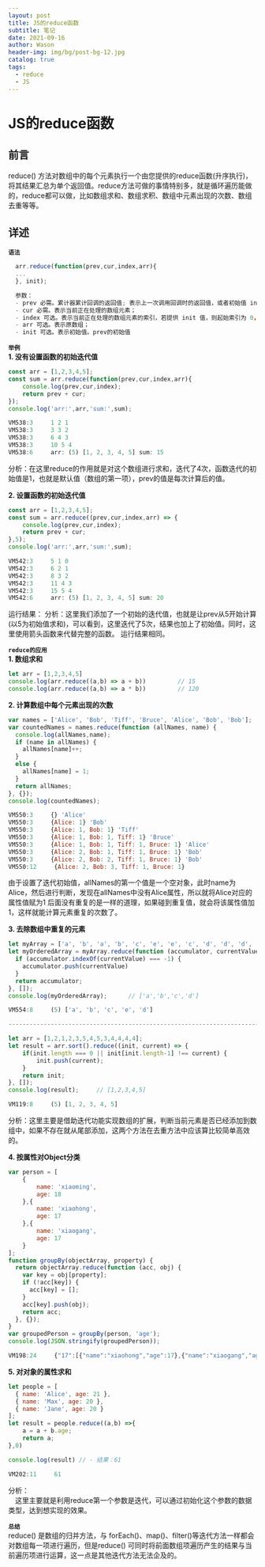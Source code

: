 ```yaml
---
layout: post
title: JS的reduce函数
subtitle: 笔记
date: 2021-09-16
author: Wason
header-img: img/bg/post-bg-12.jpg
catalog: true
tags:
  - reduce
  - JS
---
```


# JS的reduce函数 #
## 前言 ##
reduce() 方法对数组中的每个元素执行一个由您提供的reduce函数(升序执行)，将其结果汇总为单个返回值。reduce方法可做的事情特别多，就是循环遍历能做的，reduce都可以做，比如数组求和、数组求积、数组中元素出现的次数、数组去重等等。

## 详述 ##  

**`语法`**
```js
  arr.reduce(function(prev,cur,index,arr){
  ...
  }, init);

  参数：
  - prev 必需。累计器累计回调的返回值; 表示上一次调用回调时的返回值，或者初始值 init;
  - cur 必需。表示当前正在处理的数组元素；
  - index 可选。表示当前正在处理的数组元素的索引，若提供 init 值，则起始索引为 0，否则起始索引为 1；
  - arr 可选。表示原数组；
  - init 可选。表示初始值。prev的初始值
```


**`举例`**  
**1. 没有设置函数的初始迭代值**
```js
const arr = [1,2,3,4,5];
const sum = arr.reduce(function(prev,cur,index,arr){
    console.log(prev,cur,index);
    return prev + cur;
});
console.log('arr:',arr,'sum:',sum);

VM538:3     1 2 1
VM538:3     3 3 2
VM538:3     6 4 3
VM538:3     10 5 4
VM538:6     arr: (5) [1, 2, 3, 4, 5] sum: 15
```
分析：在这里reduce的作用就是对这个数组进行求和，迭代了4次，函数迭代的初始值是1，也就是默认值（数组的第一项），prev的值是每次计算后的值。

**2. 设置函数的初始迭代值**
```js
const arr = [1,2,3,4,5];
const sum = arr.reduce((prev,cur,index,arr) => {
    console.log(prev,cur,index);
    return prev + cur;
},5);
console.log('arr:',arr,'sum:',sum);

VM542:3     5 1 0
VM542:3     6 2 1
VM542:3     8 3 2
VM542:3     11 4 3
VM542:3     15 5 4
VM542:6     arr: (5) [1, 2, 3, 4, 5] sum: 20
```
运行结果：
分析：这里我们添加了一个初始的迭代值，也就是让prev从5开始计算(以5为初始值求和)，可以看到，这里迭代了5次，结果也加上了初始值。同时，这里使用箭头函数来代替完整的函数。 运行结果相同。

**`reduce的应用`**  
**1. 数组求和**
```js
let arr = [1,2,3,4,5]
console.log(arr.reduce((a,b) => a + b))         // 15
console.log(arr.reduce((a,b) => a * b))         // 120
```


**2. 计算数组中每个元素出现的次数**
```js
var names = ['Alice', 'Bob', 'Tiff', 'Bruce', 'Alice', 'Bob', 'Bob'];
var countedNames = names.reduce(function (allNames, name) {
  console.log(allNames,name);
  if (name in allNames) {
    allNames[name]++;
  }
  else {
    allNames[name] = 1;
  }
  return allNames;
}, {});
console.log(countedNames);

VM550:3     {} 'Alice'
VM550:3     {Alice: 1} 'Bob'
VM550:3     {Alice: 1, Bob: 1} 'Tiff'
VM550:3     {Alice: 1, Bob: 1, Tiff: 1} 'Bruce'
VM550:3     {Alice: 1, Bob: 1, Tiff: 1, Bruce: 1} 'Alice'
VM550:3     {Alice: 2, Bob: 1, Tiff: 1, Bruce: 1} 'Bob'
VM550:3     {Alice: 2, Bob: 2, Tiff: 1, Bruce: 1} 'Bob'
VM550:12     {Alice: 2, Bob: 3, Tiff: 1, Bruce: 1}

```
由于设置了迭代初始值，allNames的第一个值是一个空对象，此时name为Alice，然后进行判断，发现在allNames中没有Alice属性，所以就将Alice对应的属性值赋为1
后面没有重复的是一样的道理，如果碰到重复值，就会将该属性值加1，这样就能计算元素重复的次数了。


**3. 去除数组中重复的元素**
```js
let myArray = ['a', 'b', 'a', 'b', 'c', 'e', 'e', 'c', 'd', 'd', 'd', 'd'];
let myOrderedArray = myArray.reduce(function (accumulator, currentValue) {
  if (accumulator.indexOf(currentValue) === -1) {
    accumulator.push(currentValue)
  }
  return accumulator;
}, []);
console.log(myOrderedArray);      // ['a','b','c','d']

VM554:8     (5) ['a', 'b', 'c', 'e', 'd']

------------------------------------------------------------------------------------------------

let arr = [1,2,1,2,3,5,4,5,3,4,4,4,4];
let result = arr.sort().reduce((init, current) => {
    if(init.length === 0 || init[init.length-1] !== current) {
        init.push(current);
    }
    return init;
}, []);
console.log(result);     // [1,2,3,4,5]

VM119:8     (5) [1, 2, 3, 4, 5]
```
分析：这里主要是借助迭代功能实现数组的扩展，判断当前元素是否已经添加到数组中，如果不存在就从尾部添加，这两个方法在去重方法中应该算比较简单高效的。


**4. 按属性对Object分类**
```js
var person = [
    {
        name: 'xiaoming',
        age: 18
    },{
        name: 'xiaohong',
        age: 17
    },{
        name: 'xiaogang',
        age: 17
    }
];
function groupBy(objectArray, property) {
  return objectArray.reduce(function (acc, obj) {
    var key = obj[property];
    if (!acc[key]) {
      acc[key] = [];
    }
    acc[key].push(obj);
    return acc;
  }, {});
}
var groupedPerson = groupBy(person, 'age');
console.log(JSON.stringify(groupedPerson));

VM198:24     {"17":[{"name":"xiaohong","age":17},{"name":"xiaogang","age":17}],"18":[{"name":"xiaoming","age":18}]}
```

**5. 对对象的属性求和**
```js
let people = [
  { name: 'Alice', age: 21 },
  { name: 'Max', age: 20 },
  { name: 'Jane', age: 20 }
];
let result = people.reduce((a,b) =>{
    a = a + b.age;
    return a;
},0)

console.log(result) // - 结果：61

VM202:11     61
```
分析：  
 这里主要就是利用reduce第一个参数是迭代，可以通过初始化这个参数的数据类型，达到想实现的效果。

     
**`总结`**  
reduce() 是数组的归并方法，与 forEach()、map()、filter()等迭代方法一样都会对数组每一项进行遍历，但是reduce() 可同时将前面数组项遍历产生的结果与当前遍历项进行运算，这一点是其他迭代方法无法企及的。
